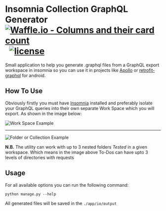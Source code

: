 # Insomnia Collection GraphQL Generator &nbsp; &nbsp; [![Waffle.io - Columns and their card count](https://badge.waffle.io/AniTrend/insomnia-graphql-generator.svg?columns=all)](https://waffle.io/AniTrend/insomnia-graphql-generator) &nbsp; [![license](https://img.shields.io/badge/license-GPL-green.svg?style=flat-square)](https://github.com/AniTrend/insomnia-graphql-generator/blob/master/LICENSE)

Small application to help you generate .graphql files from a GraphQL export workspace in insomnia so you can use it in projects like [Apollo](https://www.apollographql.com/]) or [retrofit-graphql](https://github.com/AniTrend/retrofit-graphql) for android.

## How To Use

Obviously firstly you must have [Insomnia](https://insomnia.rest/) installed and preferably isolate your GraphQL queries into their own separate Work Space which you will export. As shown in the image below:

![Work Space Example](https://insomnia.rest/static/drag-ab3bee8a8fe203bb66cd1143dd89e6d3-a7281.webp)
____

![Folder or Collection Example](https://insomnia.rest/static/main-ac0a1732afac19acce5ad6825595c3bb-9a259.webp)

__N.B.__ The utility can work with up to 3 nested folders _Tested_ in a given workspace. Which means in the image above To-Dos can have upto 3 levels of directories with requests

## Usage

For all available options you can run the following command:
```commandline
python manage.py --help
```

All generated files will be saved in the `./app/io/output`
